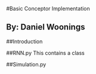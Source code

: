 #Basic Conceptor Implementation
## By: Daniel Woonings


##Introduction

##RNN.py
This contains a class 

##Simulation.py
